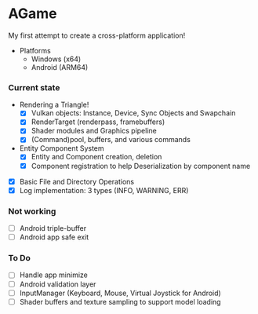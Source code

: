 # AGame

My first attempt to create a cross-platform application!

* Platforms
  * Windows (x64)
  * Android (ARM64)
  
### Current state
* Rendering a Triangle!
  - [x] Vulkan objects: Instance, Device, Sync Objects and Swapchain
  - [x] RenderTarget (renderpass, framebuffers)
  - [x] Shader modules and Graphics pipeline
  - [x] (Command)pool, buffers, and various commands

* Entity Component System
  - [x] Entity and Component creation, deletion
  - [x] Component registration to help Deserialization by component name

- [x] Basic File and Directory Operations
- [x] Log implementation: 3 types (INFO, WARNING, ERR)

### Not working
- [ ] Android triple-buffer
- [ ] Android app safe exit

### To Do
- [ ] Handle app minimize
- [ ] Android validation layer
- [ ] InputManager (Keyboard, Mouse, Virtual Joystick for Android)
- [ ] Shader buffers and texture sampling to support model loading